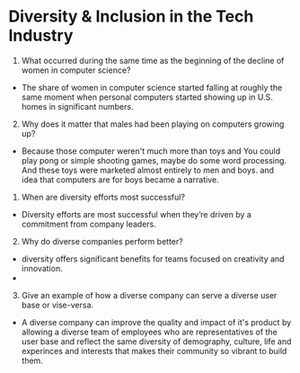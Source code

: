 # Diversity & Inclusion in the Tech Industry


1. What occurred during the same time as the beginning of the decline of women in computer science?
- The share of women in computer science started falling at roughly the same moment when personal computers started showing up in U.S. homes in significant numbers.
2. Why does it matter that males had been playing on computers growing up?
- Because those computer weren't much more than toys and You could play pong or simple shooting games, maybe do some word processing. And these toys were marketed almost entirely to men and boys. and idea that computers are for boys became a narrative.



1. When are diversity efforts most successful?
- Diversity efforts are most successful when they’re driven by a commitment from company leaders.
2. Why do diverse companies perform better?
- diversity offers significant benefits for teams focused on creativity and innovation. 
- 
3. Give an example of how a diverse company can serve a diverse user base or vise-versa.
- A diverse company can improve the quality and impact of it's product by allowing a diverse team of employees who are representatives of the user base and reflect the same diversity of demography, culture, life and experinces and interests that makes their community so vibrant to build them.
